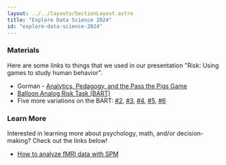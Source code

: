 ```yaml
---
layout: ../../layouts/SectionLayout.astro
title: "Explore Data Science 2024"
id: "explore-data-science-2024"
---
```


### Materials

Here are some links to things that we used in our presentation "Risk: Using games to study human behavior".

- Gorman - [Analytics, Pedagogy, and the Pass the Pigs Game](https://www.researchgate.net/publication/274204276_Analytics_Pedagogy_and_the_Pass_the_Pigs_Game)
- [Balloon Analog Risk Task (BART)](/demos/BART/ex1.html)
- Five more variations on the BART: [#2](/demos/BART/ex2.html), [#3](/demos/BART/ex3.html), [#4](/demos/BART/ex4.html), [#5](/demos/BART/ex5.html), [#6](/demos/BART/ex6.html)

### Learn More

Interested in learning more about psychology, math, and/or decision-making? Check out the links below!

- [How to analyze fMRI data with SPM](https://andysbrainbook.readthedocs.io/en/latest/SPM/SPM_Short_Course/SPM_fMRI_Intro.html)